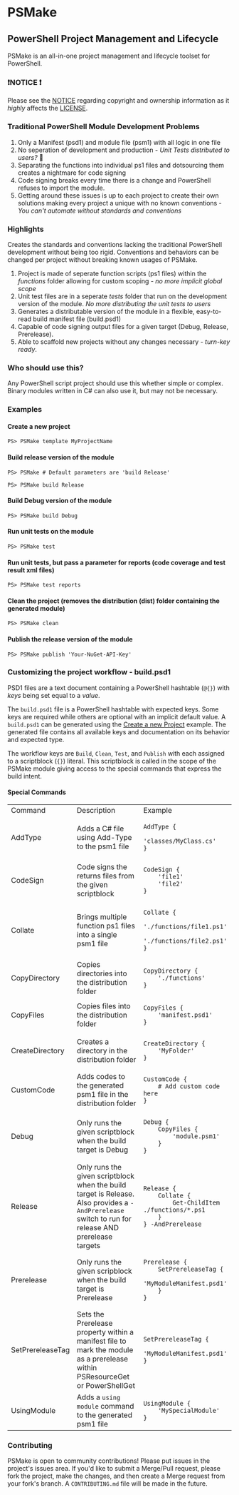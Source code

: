 # PSMake
## PowerShell Project Management and Lifecycle
PSMake is an all-in-one project management and lifecycle toolset for PowerShell.

### ❗NOTICE ❗
Please see the [NOTICE](./NOTICE) regarding copyright and ownership information as it
_highly_ affects the [LICENSE](./LICENSE).

### Traditional PowerShell Module Development Problems
1. Only a Manifest (psd1) and module file (psm1) with all logic in one file
2. No seperation of development and production - *Unit Tests distributed to users?* 😬
3. Separating the functions into individual ps1 files and dotsourcing them creates a nightmare for code signing
4. Code signing breaks every time there is a change and PowerShell refuses to import the module.
6. Getting around these issues is up to each project to create their own solutions making every project a unique with no known conventions - *You can't automate without standards and conventions*


### Highlights
Creates the standards and conventions lacking the traditional PowerShell development without being too rigid. Conventions and behaviors can be changed per project without breaking known usages of PSMake.
1. Project is made of seperate function scripts (ps1 files) within the *functions* folder allowing for custom scoping - *no more implicit global scope*
2. Unit test files are in a seperate *tests* folder that run on the development version of the module. *No more distributing the unit tests to users*
3. Generates a distributable version of the module in a flexible, easy-to-read build manifest file (build.psd1)
4. Capable of code signing output files for a given target (Debug, Release, Prerelease).
5. Able to scaffold new projects without any changes necessary - *turn-key ready*.

### Who should use this?
Any PowerShell script project should use this whether simple or complex. Binary modules written in C# can also use it, but may not be necessary.

### Examples
#### Create a new project
```pwsh
PS> PSMake template MyProjectName
```

#### Build release version of the module
```pwsh
PS> PSMake # Default parameters are 'build Release'
```
```pwsh
PS> PSMake build Release
```

#### Build Debug version of the module
```pwsh
PS> PSMake build Debug
```

#### Run unit tests on the module
```pwsh
PS> PSMake test
```

#### Run unit tests, but pass a parameter for reports (code coverage and test result xml files)
```pwsh
PS> PSMake test reports
```

#### Clean the project (removes the distribution (dist) folder containing the generated module)
```pwsh
PS> PSMake clean
```

#### Publish the release version of the module
```pwsh
PS> PSMake publish 'Your-NuGet-API-Key'
```

### Customizing the project workflow - build.psd1
PSD1 files are a text document containing a PowerShell hashtable (```@{}```) with *keys* being set equal to a *value*.

The ```build.psd1``` file is a PowerShell hashtable with expected keys. Some keys are required while others are optional with an implicit default value. A ```build.psd1``` can be generated using the [Create a new Project](#create-a-new-project) example. The generated file contains all available keys and documentation on its behavior and expected type.

The workflow keys are ```Build```, ```Clean```, ```Test```, and ```Publish``` with each assigned to a scriptblock (```{}```) literal. This scriptblock is called in the scope of the PSMake module giving access to the special commands that express the build intent.

#### Special Commands

<table>
<tr>
<td>Command</td>
<td>Description</td>
<td>Example</td>
</tr>
<tr>
<td>AddType</td>
<td>Adds a C# file using Add-Type to the psm1 file</td>
<td>

```pwsh
AddType {
    'classes/MyClass.cs'
}
```
</td>
</tr>
<tr>
<td>CodeSign</td>
<td>Code signs the returns files from the given scriptblock</td>
<td>

```pwsh
CodeSign {
    'file1'
    'file2'
}
```
</td>
</tr>
<tr>
<td>Collate</td>
<td>Brings multiple function ps1 files into a single psm1 file</td>
<td>

```pwsh
Collate {
    './functions/file1.ps1'
    './functions/file2.ps1'
}
```
</td>
</tr>
<tr>
<td>CopyDirectory</td>
<td>Copies directories into the distribution folder</td>
<td>

```pwsh
CopyDirectory {
    './functions'
}
```
</td>
</tr>
<tr>
<td>CopyFiles</td>
<td>Copies files into the distribution folder</td>
<td>

```pwsh
CopyFiles {
    'manifest.psd1'
}
```
</td>
</tr>
<tr>
<td>CreateDirectory</td>
<td>Creates a directory in the distribution folder</td>
<td>

```pwsh
CreateDirectory {
    'MyFolder'
}
```
</td>
</tr>
<tr>
<td>CustomCode</td>
<td>Adds codes to the generated psm1 file in the distribution folder</td>
<td>

```pwsh
CustomCode {
    # Add custom code here
}
```
</td>
</tr>
<tr>
<td>Debug</td>
<td>Only runs the given scriptblock when the build target is Debug</td>
<td>

```pwsh
Debug {
    CopyFiles {
        'module.psm1'
    }
}
```
</td>
</tr>
<tr>
<td>Release</td>
<td>Only runs the given scriptblock when the build target is Release. Also provides a <code>-AndPrerelease</code> switch to run for release AND prerelease targets</td>
<td>

```pwsh
Release {
    Collate {
        Get-ChildItem ./functions/*.ps1
    }
} -AndPrerelease
```

</td>
</tr>
<tr>
<td>Prerelease</td>
<td>Only runs the given scripblock when the build target is Prerelease</td>
<td>

```pwsh
Prerelease {
    SetPrereleaseTag {
        'MyModuleManifest.psd1'
    }
}
```
</td>
</tr>
<tr>
<td>SetPrereleaseTag</td>
<td>Sets the Prerelease property within a manifest file to mark the module as a prerelease within PSResourceGet or PowerShellGet</td>
<td>

```pwsh
SetPrereleaseTag {
    'MyModuleManifest.psd1'
}
```
</td>
</tr>
<tr>
<td>UsingModule</td>
<td>Adds a <code>using module</code> command to the generated psm1 file</td>
<td>

```pwsh
UsingModule {
    'MySpecialModule'
}
```
</td>
</tr>
</table>

### Contributing
PSMake is open to community contributions! Please put issues in the project's issues area. If you'd like to submit a Merge/Pull request, please fork the project, make the changes, and then create a Merge request from your fork's branch. A ```CONTRIBUTING.md``` file will be made in the future.
